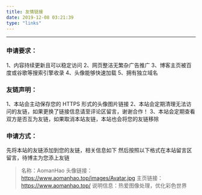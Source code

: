 ```yaml
---
title: 友情链接
date: 2019-12-08 03:21:39
type: "links"
---
```




---

### 申请要求：

1、内容持续更新且可以稳定访问
2、网页整洁无繁杂广告推广
3、博客主页被百度或谷歌等搜索引擎收录
4、头像能够快速加载
5、拥有独立域名

### 友链声明：

1、本站会主动保存您的 HTTPS 形式的头像图片链接
2、本站会定期清理无法访问的友链，如果更换了链接信息请至评论区留言，谢谢合作！
3、本站会定期查看双方是否互为友链，如果取消本站友链，本站也会将您的友链移除

### 申请方式：

先将本站的友链添加到您的友链，相关信息如下
然后按照以下格式在本站留言区留言，待博主为您添上友链

>名称：AomanHao 
头像链接：https://www.aomanhao.top/images/Avatar.jpg
主页链接：https://www.aomanhao.top/ 
说明信息：热爱图像处理，优化彩色世界

